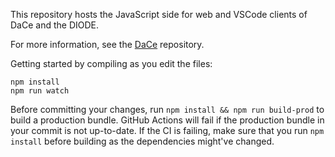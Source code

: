 This repository hosts the JavaScript side for web and VSCode clients of DaCe and the DIODE.

For more information, see the [DaCe](https://www.github.com/spcl/dace) repository.

Getting started by compiling as you edit the files:

```
npm install
npm run watch
```

Before committing your changes, run `npm install && npm run build-prod` to build a production bundle. GitHub Actions will fail if the production bundle in your commit is not up-to-date. If the CI is failing, make sure that you run `npm install` before building as the dependencies might've changed.
